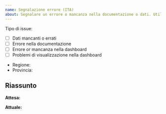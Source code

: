 ```yaml
---
name: Segnalazione errore (ITA)
about: Segnalare un errore o mancanza nella documentazione o dati. Utilizzate questo template se volete comunicare in Italiano
---
```


<!--
Grazie per aver mostrato interesse in questo repo.

Si ricorda che questo repo è mantenuto dal Dipartimento della Protezione Civile

Da sapere prima di segnalare errori:
  - Assicurarsi che l'errore non e' stato riportato prima in un'altro issue.
  - elimare il testo commentato qui sopra -->

Tipo di issue:

- [ ] Dati mancanti o errati <!-- file relativo -->
- [ ] Errore nella documentazione <!-- file relativo -->
- [ ] Errore or mancanza nella dashboard <!-- file relativo -->
- [ ] Problemi di visualizzazione nella dashboard <!-- file relativo -->

- Regione:
- Provincia: 

## Riassunto

<!-- Scrivi qui la descrizione dell'errore, con riferimento a set di dati oppure documento specifico. -->

**Attesa:**

<!-- Quali dati o documentazioni è atteso? -->

**Attuale:** <!-- Quali dati o documentazione è effetivamente presente (o mancante)? -->
